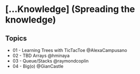 # [...Knowledge] (Spreading the knowledge)

## Topics
* 01 - Learning Trees with TicTacToe @AlexaCampusano
* 02 - TBD Arrays @hminaya
* 03 - Queue/Stacks @raymondcoplin
* 04 - Big(o) @GianCastle

